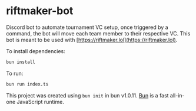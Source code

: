 # riftmaker-bot


Discord bot to automate tournament VC setup, once triggered by a command, the bot will move each team member to their respective VC.
This bot is meant to be used with [https://riftmaker.lol](https://riftmaker.lol).


To install dependencies:

```bash
bun install
```

To run:

```bash
bun run index.ts
```

This project was created using `bun init` in bun v1.0.11. [Bun](https://bun.sh) is a fast all-in-one JavaScript runtime.
